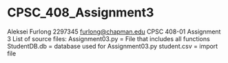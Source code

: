 # CPSC_408_Assignment3

Aleksei Furlong
2297345
furlong@chapman.edu
CPSC 408-01
Assignment 3
List of source files:
Assignment03.py = File that includes all functions
StudentDB.db = database used for Assignment03.py
student.csv = import file

